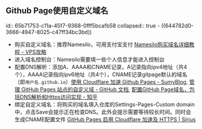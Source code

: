 ## Github Page使用自定义域名
id:: 65b71753-c11a-45f7-9368-0fff5bcafb58
collapsed:: true
	- ((644782d0-3666-4947-8025-c47ff34bc3bd))
- 购买自定义域名：推荐Namesilo，可用支付宝支付 [Namesilo购买域名详细教程 - VPS攻略](https://vpsgongyi.com/p/2252/)
- 进入域名控制台：Namesilo需要填一些个人信息才能进入控制台
- 配置DNS解析：添加A、AAAA和CNAME记录，A记录指向ipv4地址（共4个），AAAA记录指向ipv6地址（共4个），CNAME记录gitpage默认的域名（即`用户名.github.io`）[使用 Cloudflare 加速 Github Pages - SumyBlog](https://sumygg.com/2023/11/13/use-cloudflare-speed-up-github-pages/index.html), [管理 GitHub Pages 站点的自定义域 - GitHub 文档](https://docs.github.com/zh/pages/configuring-a-custom-domain-for-your-github-pages-site/managing-a-custom-domain-for-your-github-pages-site#configuring-an-apex-domain), [配置GitHub Page域名，包括DNS解析和Https访问实现 - 知乎](https://zhuanlan.zhihu.com/p/582629584)
- 绑定自定义域名：将购买的域名填入仓库的Settings-Pages-Custom domain中，点击Save会提示正在检查DNS。此外会提示需要等待较长时间。同时会生成CNAME配置文件 [GitHub Pages 启用 Cloudflare 加速及 HTTPS | Sirius](https://siriusq.top/github-pages-%E5%90%AF%E7%94%A8-cloudflare-%E5%8A%A0%E9%80%9F%E5%8F%8A-https.html#%E5%BC%80%E5%90%AFEncryption-Full-strict-%E6%A8%A1%E5%BC%8F)